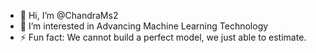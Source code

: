 - 👋 Hi, I’m @ChandraMs2
- 👀 I’m interested in Advancing Machine Learning Technology
- ⚡ Fun fact: We cannot build a perfect model, we just able to estimate. 

<!---
ChandraMs2/ChandraMs2 is a ✨ special ✨ repository because its `README.md` (this file) appears on your GitHub profile.
You can click the Preview link to take a look at your changes.
--->
